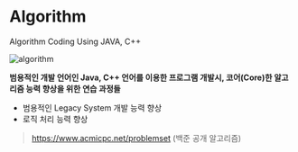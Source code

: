 # Algorithm
Algorithm Coding Using JAVA, C++



![algorithm](https://user-images.githubusercontent.com/44318904/52165565-d87fed80-2745-11e9-988c-2d00ccaec73d.gif)

**범용적인 개발 언어인 Java, C++ 언어를 이용한 프로그램 개발시, 코어(Core)한 알고리즘 능력 향상을 위한 연습 과정들**

- 범용적인 Legacy System 개발 능력 향상
- 로직 처리 능력 향상


> https://www.acmicpc.net/problemset  (백준 공개 알고리즘)
